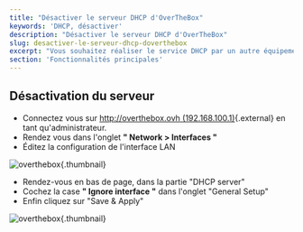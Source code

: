 ```yaml
---
title: "Désactiver le serveur DHCP d'OverTheBox"
keywords: 'DHCP, désactiver'
description: "Désactiver le serveur DHCP d'OverTheBox"
slug: desactiver-le-serveur-dhcp-doverthebox
excerpt: "Vous souhaitez réaliser le service DHCP par un autre équipement qu'OverTheBox, voici le guide pour désactiver le DHCP."
section: 'Fonctionnalités principales'
---
```


## Désactivation du serveur
- Connectez vous sur [http://overthebox.ovh (192.168.100.1)](http://overthebox.ovh){.external} en tant qu'administrateur.
- Rendez vous dans l'onglet **" Network > Interfaces "**
- Éditez la configuration de l'interface LAN


![overthebox](images/4405.png){.thumbnail}

- Rendez-vous en bas de page, dans la partie "DHCP server"
- Cochez la case **" Ignore interface "** dans l'onglet "General Setup"
- Enfin cliquez sur "Save & Apply"


![overthebox](images/4406.png){.thumbnail}